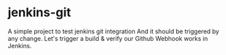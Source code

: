 # jenkins-git

A simple project to test jenkins git integration
And it should be triggered by any change.
Let's trigger a build & verify our Github Webhook works in Jenkins.
